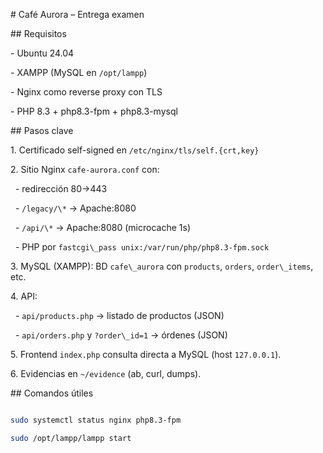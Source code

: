 \# Café Aurora – Entrega examen



\## Requisitos

\- Ubuntu 24.04

\- XAMPP (MySQL en `/opt/lampp`)

\- Nginx como reverse proxy con TLS

\- PHP 8.3 + php8.3-fpm + php8.3-mysql



\## Pasos clave

1\. Certificado self-signed en `/etc/nginx/tls/self.{crt,key}`

2\. Sitio Nginx `cafe-aurora.conf` con:

&nbsp;  - redirección 80→443

&nbsp;  - `/legacy/\*` → Apache:8080

&nbsp;  - `/api/\*`    → Apache:8080 (microcache 1s)

&nbsp;  - PHP por `fastcgi\_pass unix:/var/run/php/php8.3-fpm.sock`

3\. MySQL (XAMPP): BD `cafe\_aurora` con `products`, `orders`, `order\_items`, etc.

4\. API:

&nbsp;  - `api/products.php` → listado de productos (JSON)

&nbsp;  - `api/orders.php` y `?order\_id=1` → órdenes (JSON)

5\. Frontend `index.php` consulta directa a MySQL (host `127.0.0.1`).

6\. Evidencias en `~/evidence` (ab, curl, dumps).



\## Comandos útiles

```bash

sudo systemctl status nginx php8.3-fpm

sudo /opt/lampp/lampp start



